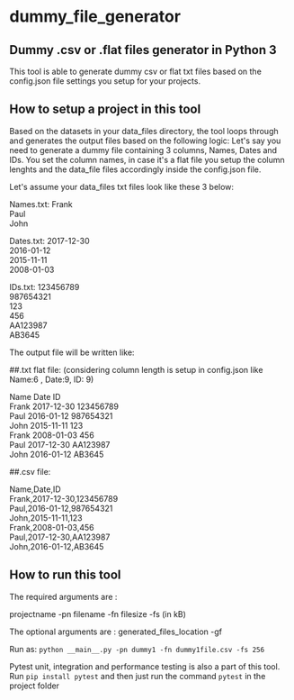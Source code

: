 # dummy_file_generator
## Dummy .csv or .flat files generator in Python 3

This tool is able to generate dummy csv or flat txt files based on the config.json file settings you setup for your projects.

## How to setup a project in this tool
Based on the datasets in your data_files directory, the tool loops through and generates the output files based on the following logic:
Let's say you need to generate a dummy file containing 3 columns, Names, Dates and IDs. You set the column names, in case it's a flat file you setup the column lenghts and the data_file files accordingly inside the config.json file. 

Let's assume your data_files txt files look like these 3 below:

Names.txt:
Frank<br />
Paul<br />
John<br />

Dates.txt:
2017-12-30<br />
2016-01-12<br />
2015-11-11<br />
2008-01-03<br />

IDs.txt:
123456789<br />
987654321<br />
123<br />
456<br />
AA123987<br />
AB3645<br />

The output file will be written like:

##.txt flat file:
(considering column length is setup in config.json like Name:6 , Date:9, ID: 9) 

Name  Date       ID       <br />
Frank 2017-12-30 123456789<br />
Paul  2016-01-12 987654321<br />
John  2015-11-11 123      <br />
Frank 2008-01-03 456      <br />
Paul  2017-12-30 AA123987 <br />
John  2016-01-12 AB3645   <br />

##.csv file:

Name,Date,ID<br />
Frank,2017-12-30,123456789<br />
Paul,2016-01-12,987654321<br />
John,2015-11-11,123<br />
Frank,2008-01-03,456<br />
Paul,2017-12-30,AA123987<br />
John,2016-01-12,AB3645<br />


## How to run this tool
The required arguments are :

projectname -pn 
filename -fn
filesize -fs (in kB)

The optional arguments are :
generated_files_location -gf

Run as:
`python __main__.py -pn dummy1 -fn dummy1file.csv -fs 256`

Pytest unit, integration and performance testing is also a part of this tool.
Run `pip install pytest` and then just run the command `pytest` in the project folder
